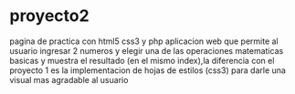 # proyecto2
pagina de practica con html5 css3 y php
aplicacion web que permite al usuario ingresar 2 numeros y elegir una de las operaciones matematicas basicas y muestra el resultado (en el mismo index),la diferencia con el proyecto 1 es la implementacion de hojas de estilos (css3) para darle una visual mas agradable al usuario
